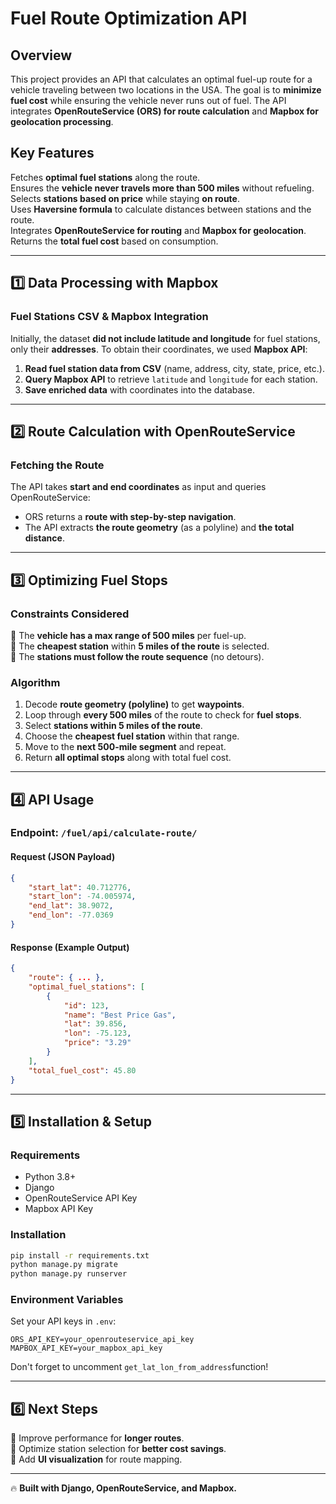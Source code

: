 # **Fuel Route Optimization API**  

## **Overview**  
This project provides an API that calculates an optimal fuel-up route for a vehicle traveling between two locations in the USA. The goal is to **minimize fuel cost** while ensuring the vehicle never runs out of fuel. The API integrates **OpenRouteService (ORS) for route calculation** and **Mapbox for geolocation processing**.

## **Key Features**  
Fetches **optimal fuel stations** along the route.  
Ensures the **vehicle never travels more than 500 miles** without refueling.  
Selects **stations based on price** while staying **on route**.  
Uses **Haversine formula** to calculate distances between stations and the route.  
Integrates **OpenRouteService for routing** and **Mapbox for geolocation**.  
Returns the **total fuel cost** based on consumption.

---

## **1️⃣ Data Processing with Mapbox**  
### **Fuel Stations CSV & Mapbox Integration**  
Initially, the dataset **did not include latitude and longitude** for fuel stations, only their **addresses**. To obtain their coordinates, we used **Mapbox API**:

1. **Read fuel station data from CSV** (name, address, city, state, price, etc.).
2. **Query Mapbox API** to retrieve `latitude` and `longitude` for each station.
3. **Save enriched data** with coordinates into the database.

---

## **2️⃣ Route Calculation with OpenRouteService**  
### **Fetching the Route**  
The API takes **start and end coordinates** as input and queries OpenRouteService:

- ORS returns a **route with step-by-step navigation**.
- The API extracts **the route geometry** (as a polyline) and **the total distance**.

---

## **3️⃣ Optimizing Fuel Stops**  
### **Constraints Considered**  
🔹 The **vehicle has a max range of 500 miles** per fuel-up.  
🔹 The **cheapest station** within **5 miles of the route** is selected.  
🔹 The **stations must follow the route sequence** (no detours).  

### **Algorithm**  
1. Decode **route geometry (polyline)** to get **waypoints**.
2. Loop through **every 500 miles** of the route to check for **fuel stops**.
3. Select **stations within 5 miles of the route**.
4. Choose the **cheapest fuel station** within that range.
5. Move to the **next 500-mile segment** and repeat.
6. Return **all optimal stops** along with total fuel cost.

---

## **4️⃣ API Usage**  
### **Endpoint: `/fuel/api/calculate-route/`**  
#### **Request (JSON Payload)**  
```json
{
    "start_lat": 40.712776,
    "start_lon": -74.005974,
    "end_lat": 38.9072,
    "end_lon": -77.0369
}
```

#### **Response (Example Output)**  
```json
{
    "route": { ... },
    "optimal_fuel_stations": [
        {
            "id": 123,
            "name": "Best Price Gas",
            "lat": 39.856,
            "lon": -75.123,
            "price": "3.29"
        }
    ],
    "total_fuel_cost": 45.80
}
```

---

## **5️⃣ Installation & Setup**  
### **Requirements**  
- Python 3.8+
- Django
- OpenRouteService API Key
- Mapbox API Key

### **Installation**  
```bash
pip install -r requirements.txt
python manage.py migrate
python manage.py runserver
```

### **Environment Variables**  
Set your API keys in `.env`:
```
ORS_API_KEY=your_openrouteservice_api_key
MAPBOX_API_KEY=your_mapbox_api_key
```

Don't forget to uncomment ```get_lat_lon_from_address```function!


---

## **6️⃣ Next Steps**  
🔹 Improve performance for **longer routes**.  
🔹 Optimize station selection for **better cost savings**.  
🔹 Add **UI visualization** for route mapping.  

---

🔥 **Built with Django, OpenRouteService, and Mapbox.**

